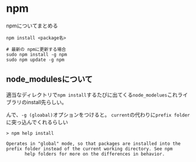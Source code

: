 # npm

npmについてまとめる

```
npm install <package名>

# 最新の npmに更新する場合
sudo npm install -g npm
sudo npm update -g npm
```

## <a name=node_modules>node_modulesについて</a>

適当なディレクトリで`npm install`するたびに出てくる`node_modelues`これライブラリのinstall先らしい。

んで、`-g (gloabal)`オプションをつけると。
`current`の代わりに`prefix folder`に突っ込んでくれるらしい

```
> npm help install

Operates in "global" mode, so that packages are installed into the prefix folder instead of the current working directory. See npm
       help folders for more on the differences in behavior.
```